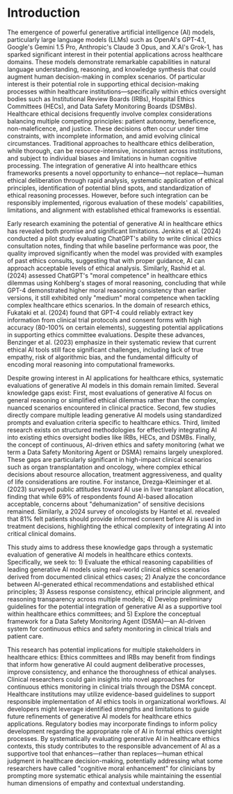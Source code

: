 # Introduction

The emergence of powerful generative artificial intelligence (AI) models, particularly large language models (LLMs) such as OpenAI's GPT-4.1, Google's Gemini 1.5 Pro, Anthropic's Claude 3 Opus, and X.AI's Grok-1, has sparked significant interest in their potential applications across healthcare domains. These models demonstrate remarkable capabilities in natural language understanding, reasoning, and knowledge synthesis that could augment human decision-making in complex scenarios. Of particular interest is their potential role in supporting ethical decision-making processes within healthcare institutions—specifically within ethics oversight bodies such as Institutional Review Boards (IRBs), Hospital Ethics Committees (HECs), and Data Safety Monitoring Boards (DSMBs). Healthcare ethical decisions frequently involve complex considerations balancing multiple competing principles: patient autonomy, beneficence, non-maleficence, and justice. These decisions often occur under time constraints, with incomplete information, and amid evolving clinical circumstances. Traditional approaches to healthcare ethics deliberation, while thorough, can be resource-intensive, inconsistent across institutions, and subject to individual biases and limitations in human cognitive processing. The integration of generative AI into healthcare ethics frameworks presents a novel opportunity to enhance—not replace—human ethical deliberation through rapid analysis, systematic application of ethical principles, identification of potential blind spots, and standardization of ethical reasoning processes. However, before such integration can be responsibly implemented, rigorous evaluation of these models' capabilities, limitations, and alignment with established ethical frameworks is essential.

Early research examining the potential of generative AI in healthcare ethics has revealed both promise and significant limitations. Jenkins et al. (2024) conducted a pilot study evaluating ChatGPT's ability to write clinical ethics consultation notes, finding that while baseline performance was poor, the quality improved significantly when the model was provided with examples of past ethics consults, suggesting that with proper guidance, AI can approach acceptable levels of ethical analysis. Similarly, Rashid et al. (2024) assessed ChatGPT's "moral competence" in healthcare ethics dilemmas using Kohlberg's stages of moral reasoning, concluding that while GPT-4 demonstrated higher moral reasoning consistency than earlier versions, it still exhibited only "medium" moral competence when tackling complex healthcare ethics scenarios. In the domain of research ethics, Fukataki et al. (2024) found that GPT-4 could reliably extract key information from clinical trial protocols and consent forms with high accuracy (80-100% on certain elements), suggesting potential applications in supporting ethics committee evaluations. Despite these advances, Benzinger et al. (2023) emphasize in their systematic review that current ethical AI tools still face significant challenges, including lack of true empathy, risk of algorithmic bias, and the fundamental difficulty of encoding moral reasoning into computational frameworks.

Despite growing interest in AI applications for healthcare ethics, systematic evaluations of generative AI models in this domain remain limited. Several knowledge gaps exist: First, most evaluations of generative AI focus on general reasoning or simplified ethical dilemmas rather than the complex, nuanced scenarios encountered in clinical practice. Second, few studies directly compare multiple leading generative AI models using standardized prompts and evaluation criteria specific to healthcare ethics. Third, limited research exists on structured methodologies for effectively integrating AI into existing ethics oversight bodies like IRBs, HECs, and DSMBs. Finally, the concept of continuous, AI-driven ethics and safety monitoring (what we term a Data Safety Monitoring Agent or DSMA) remains largely unexplored. These gaps are particularly significant in high-impact clinical scenarios such as organ transplantation and oncology, where complex ethical decisions about resource allocation, treatment aggressiveness, and quality of life considerations are routine. For instance, Drezga-Kleiminger et al. (2023) surveyed public attitudes toward AI use in liver transplant allocation, finding that while 69% of respondents found AI-based allocation acceptable, concerns about "dehumanization" of sensitive decisions remained. Similarly, a 2024 survey of oncologists by Hantel et al. revealed that 81% felt patients should provide informed consent before AI is used in treatment decisions, highlighting the ethical complexity of integrating AI into critical clinical domains.

This study aims to address these knowledge gaps through a systematic evaluation of generative AI models in healthcare ethics contexts. Specifically, we seek to: 1) Evaluate the ethical reasoning capabilities of leading generative AI models using real-world clinical ethics scenarios derived from documented clinical ethics cases; 2) Analyze the concordance between AI-generated ethical recommendations and established ethical principles; 3) Assess response consistency, ethical principle alignment, and reasoning transparency across multiple models; 4) Develop preliminary guidelines for the potential integration of generative AI as a supportive tool within healthcare ethics committees; and 5) Explore the conceptual framework for a Data Safety Monitoring Agent (DSMA)—an AI-driven system for continuous ethics and safety monitoring in clinical trials and patient care.

This research has potential implications for multiple stakeholders in healthcare ethics: Ethics committees and IRBs may benefit from findings that inform how generative AI could augment deliberative processes, improve consistency, and enhance the thoroughness of ethical analyses. Clinical researchers could gain insights into novel approaches for continuous ethics monitoring in clinical trials through the DSMA concept. Healthcare institutions may utilize evidence-based guidelines to support responsible implementation of AI ethics tools in organizational workflows. AI developers might leverage identified strengths and limitations to guide future refinements of generative AI models for healthcare ethics applications. Regulatory bodies may incorporate findings to inform policy development regarding the appropriate role of AI in formal ethics oversight processes. By systematically evaluating generative AI in healthcare ethics contexts, this study contributes to the responsible advancement of AI as a supportive tool that enhances—rather than replaces—human ethical judgment in healthcare decision-making, potentially addressing what some researchers have called "cognitive moral enhancement" for clinicians by prompting more systematic ethical analysis while maintaining the essential human dimensions of empathy and contextual understanding.